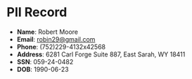 # PII Record
- **Name**: Robert Moore
- **Email**: robin29@gmail.com
- **Phone**: (752)229-4132x42568
- **Address**: 6281 Carl Forge Suite 887, East Sarah, WY 18411
- **SSN**: 059-24-0482
- **DOB**: 1990-06-23
